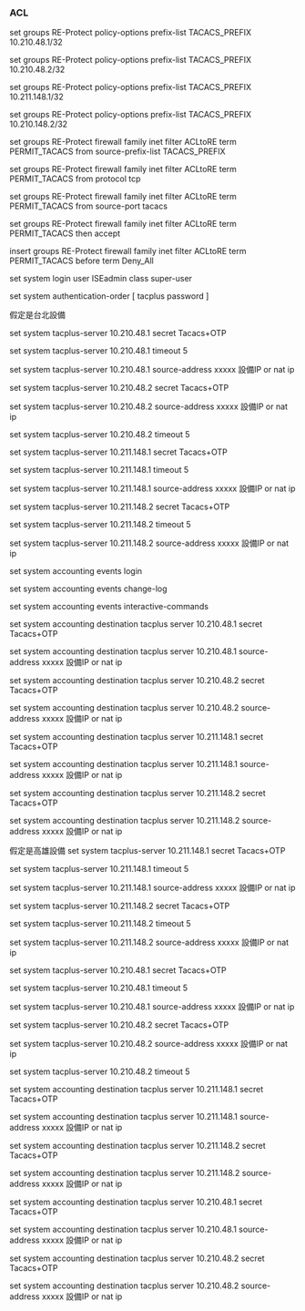 ### ACL


set groups RE-Protect policy-options prefix-list TACACS_PREFIX 10.210.48.1/32 

set groups RE-Protect policy-options prefix-list TACACS_PREFIX 10.210.48.2/32 

set groups RE-Protect policy-options prefix-list TACACS_PREFIX 10.211.148.1/32

set groups RE-Protect policy-options prefix-list TACACS_PREFIX 10.210.148.2/32


set groups RE-Protect firewall family inet filter ACLtoRE term PERMIT_TACACS from source-prefix-list TACACS_PREFIX

set groups RE-Protect firewall family inet filter ACLtoRE term PERMIT_TACACS from protocol tcp

set groups RE-Protect firewall family inet filter ACLtoRE term PERMIT_TACACS from source-port tacacs

set groups RE-Protect firewall family inet filter ACLtoRE term PERMIT_TACACS then accept


insert groups RE-Protect firewall family inet filter ACLtoRE term PERMIT_TACACS before term Deny_All


set system login user ISEadmin class super-user

set system authentication-order [ tacplus password ] 



假定是台北設備

set system tacplus-server 10.210.48.1 secret Tacacs+OTP

set system tacplus-server 10.210.48.1 timeout 5

set system tacplus-server 10.210.48.1 source-address xxxxx 設備IP or nat ip

set system tacplus-server 10.210.48.2 secret Tacacs+OTP

set system tacplus-server 10.210.48.2 source-address xxxxx 設備IP or nat ip

set system tacplus-server 10.210.48.2 timeout 5

set system tacplus-server 10.211.148.1 secret Tacacs+OTP

set system tacplus-server 10.211.148.1 timeout 5

set system tacplus-server 10.211.148.1 source-address xxxxx 設備IP or nat ip

set system tacplus-server 10.211.148.2 secret Tacacs+OTP

set system tacplus-server 10.211.148.2 timeout 5

set system tacplus-server 10.211.148.2 source-address xxxxx 設備IP or nat ip

set system accounting events login

set system accounting events change-log

set system accounting events interactive-commands

set system accounting destination tacplus server 10.210.48.1 secret Tacacs+OTP

set system accounting destination tacplus server 10.210.48.1 source-address xxxxx 設備IP or nat ip

set system accounting destination tacplus server 10.210.48.2 secret Tacacs+OTP

set system accounting destination tacplus server 10.210.48.2 source-address xxxxx 設備IP or nat ip

set system accounting destination tacplus server 10.211.148.1 secret Tacacs+OTP

set system accounting destination tacplus server 10.211.148.1 source-address xxxxx 設備IP or nat ip

set system accounting destination tacplus server 10.211.148.2 secret Tacacs+OTP

set system accounting destination tacplus server 10.211.148.2 source-address xxxxx 設備IP or nat ip



假定是高雄設備
set system tacplus-server 10.211.148.1 secret Tacacs+OTP

set system tacplus-server 10.211.148.1 timeout 5

set system tacplus-server 10.211.148.1 source-address xxxxx 設備IP or nat ip

set system tacplus-server 10.211.148.2 secret Tacacs+OTP

set system tacplus-server 10.211.148.2 timeout 5

set system tacplus-server 10.211.148.2 source-address xxxxx 設備IP or nat ip

set system tacplus-server 10.210.48.1 secret Tacacs+OTP

set system tacplus-server 10.210.48.1 timeout 5

set system tacplus-server 10.210.48.1 source-address xxxxx 設備IP or nat ip

set system tacplus-server 10.210.48.2 secret Tacacs+OTP

set system tacplus-server 10.210.48.2 source-address xxxxx 設備IP or nat ip

set system tacplus-server 10.210.48.2 timeout 5

set system accounting destination tacplus server 10.211.148.1 secret Tacacs+OTP

set system accounting destination tacplus server 10.211.148.1 source-address xxxxx 設備IP or nat ip

set system accounting destination tacplus server 10.211.148.2 secret Tacacs+OTP

set system accounting destination tacplus server 10.211.148.2 source-address xxxxx 設備IP or nat ip

set system accounting destination tacplus server 10.210.48.1 secret Tacacs+OTP

set system accounting destination tacplus server 10.210.48.1 source-address xxxxx 設備IP or nat ip

set system accounting destination tacplus server 10.210.48.2 secret Tacacs+OTP

set system accounting destination tacplus server 10.210.48.2 source-address xxxxx 設備IP or nat ip

